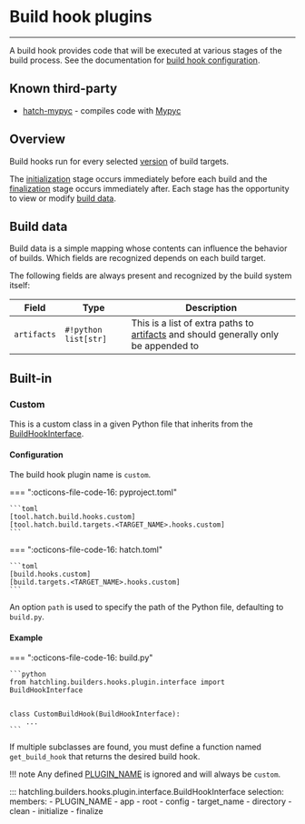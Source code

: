 # Build hook plugins

-----

A build hook provides code that will be executed at various stages of the build process. See the documentation for [build hook configuration](../config/build.md#build-hooks).

## Known third-party

- [hatch-mypyc](https://github.com/ofek/hatch-mypyc) - compiles code with [Mypyc](https://github.com/mypyc/mypyc)

## Overview

Build hooks run for every selected [version](../config/build.md#versions) of build targets.

The [initialization](#hatchling.builders.hooks.plugin.interface.BuildHookInterface.initialize) stage occurs immediately before each build and the [finalization](#hatchling.builders.hooks.plugin.interface.BuildHookInterface.finalize) stage occurs immediately after. Each stage has the opportunity to view or modify [build data](#build-data).

## Build data

Build data is a simple mapping whose contents can influence the behavior of builds. Which fields are recognized depends on each build target.

The following fields are always present and recognized by the build system itself:

| Field | Type | Description |
| --- | --- | --- |
| `artifacts` | `#!python list[str]` | This is a list of extra paths to [artifacts](../config/build.md#artifacts) and should generally only be appended to |

## Built-in

### Custom

This is a custom class in a given Python file that inherits from the [BuildHookInterface](#hatchling.builders.hooks.plugin.interface.BuildHookInterface).

#### Configuration

The build hook plugin name is `custom`.

=== ":octicons-file-code-16: pyproject.toml"

    ```toml
    [tool.hatch.build.hooks.custom]
    [tool.hatch.build.targets.<TARGET_NAME>.hooks.custom]
    ```

=== ":octicons-file-code-16: hatch.toml"

    ```toml
    [build.hooks.custom]
    [build.targets.<TARGET_NAME>.hooks.custom]
    ```

An option `path` is used to specify the path of the Python file, defaulting to `build.py`.

#### Example

=== ":octicons-file-code-16: build.py"

    ```python
    from hatchling.builders.hooks.plugin.interface import BuildHookInterface


    class CustomBuildHook(BuildHookInterface):
        ...
    ```

If multiple subclasses are found, you must define a function named `get_build_hook` that returns the desired build hook.

!!! note
    Any defined [PLUGIN_NAME](#hatchling.builders.hooks.plugin.interface.BuildHookInterface.PLUGIN_NAME) is ignored and will always be `custom`.

::: hatchling.builders.hooks.plugin.interface.BuildHookInterface
    selection:
      members:
      - PLUGIN_NAME
      - app
      - root
      - config
      - target_name
      - directory
      - clean
      - initialize
      - finalize
